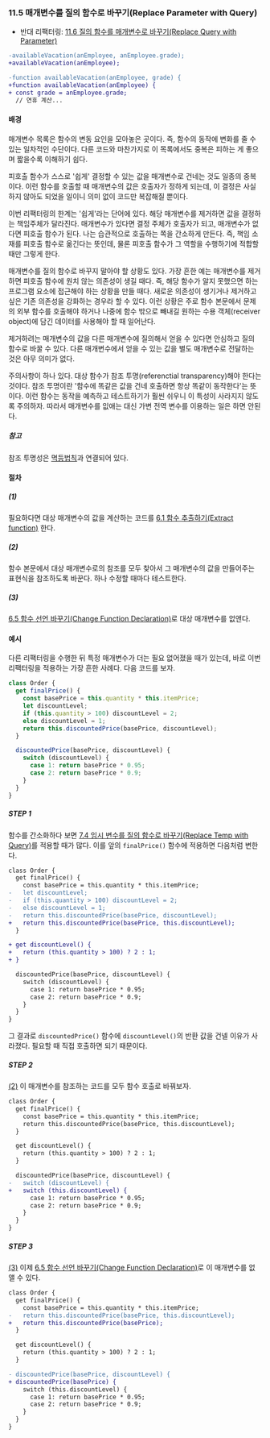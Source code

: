 ### 11.5 매개변수를 질의 함수로 바꾸기(Replace Parameter with Query)
- 반대 리팩터링: [11.6 질의 함수를 매개변수로 바꾸기(Replace Query with Parameter)](https://github.com/wonder13662/refactoring-v2/blob/writing/chapter11/11-6.md)
``` diff
-availableVacation(anEmployee, anEmployee.grade);
+availableVacation(anEmployee);

-function availableVacation(anEmployee, grade) {
+function availableVacation(anEmployee) {
+ const grade = anEmployee.grade;
  // 연휴 계산...
```

#### 배경
매개변수 목록은 함수의 변동 요인을 모아놓은 곳이다. 즉, 함수의 동작에 변화를 줄 수 있는 일차적인 수단이다. 다른 코드와 마찬가지로 이 목록에서도 중복은 피하는 게 좋으며 짧을수록 이해하기 쉽다.

피호출 함수가 스스로 '쉽게' 결정할 수 있는 값을 매개변수로 건네는 것도 일종의 중복이다. 이런 함수를 호출할 때 매개변수의 값은 호출자가 정하게 되는데, 이 결정은 사실 하지 않아도 되었을 일이니 의미 없이 코드만 복잡해질 뿐이다.

이번 리팩터링의 한계는 '쉽게'라는 단어에 있다. 해당 매개변수를 제거하면 값을 결정하는 책임주체가 달라진다. 매개변수가 있다면 결정 주체가 호출자가 되고, 매개변수가 없다면 피호출 함수가 된다. 나는 습관적으로 호출하는 쪽을 간소하게 만든다. 즉, 책임 소재를 피호출 함수로 옮긴다는 뜻인데, 물론 피호출 함수가 그 역할을 수행하기에 적합할 때만 그렇게 한다.

매개변수를 질의 함수로 바꾸지 말아야 할 상황도 있다. 가장 흔한 예는 매개변수를 제거하면 피호출 함수에 원치 않는 의존성이 생길 때다. 즉, 해당 함수가 알지 못했으면 하는 프로그램 요소에 접근해야 하는 상황을 만들 때다. 새로운 의존성이 생기거나 제거하고 싶은 기존 의존성을 강화하는 경우라 할 수 있다. 이런 상황은 주로 함수 본문에서 문제의 외부 함수를 호출해야 하거나 나중에 함수 밖으로 빼내길 원하는 수용 객체(receiver object)에 담긴 데이터를 사용해야 할 때 일어난다.

제거하려는 매개변수의 값을 다른 매개변수에 질의해서 얻을 수 있다면 안심하고 질의 함수로 바꿀 수 있다. 다른 매개변수에서 얻을 수 있는 값을 별도 매개변수로 전달하는 것은 아무 의미가 없다.

주의사항이 하나 있다. 대상 함수가 참조 투명(referenctial transparency)해야 한다는 것이다. 참조 투명이란 '함수에 똑같은 값을 건네 호출하면 항상 똑같이 동작한다'는 뜻이다. 이런 함수는 동작을 예측하고 테스트하기가 훨씬 쉬우니 이 특성이 사라지지 않도록 주의하자. 따라서 매개변수를 잆애는 대신 가변 전역 변수를 이용하는 일은 하면 안된다.

##### 참고
참조 투명성은 [멱등법칙](https://ko.wikipedia.org/wiki/%EB%A9%B1%EB%93%B1%EB%B2%95%EC%B9%99)과 연결되어 있다.
#### 절차
##### (1)
필요하다면 대상 매개변수의 값을 계산하는 코드를 [6.1 함수 추출하기(Extract function)](https://github.com/wonder13662/refactoring-v2/blob/writing/chapter06/6-1.md) 한다.
##### (2)
함수 본문에서 대상 매개변수로의 참조를 모두 찾아서 그 매개변수의 값을 만들어주는 표현식을 참조하도록 바꾼다. 하나 수정할 때마다 테스트한다.
##### (3)
[6.5 함수 선언 바꾸기(Change Function Declaration)](https://github.com/wonder13662/refactoring-v2/blob/writing/chapter06/6-5.md)로 대상 매개변수를 없앤다.
#### 예시
다른 리팩터링을 수행한 뒤 특정 매개변수가 더는 필요 없어졌을 때가 있는데, 바로 이번 리팩터링을 적용하는 가장 흔한 사례다. 다음 코드를 보자.
``` javascript
class Order {
  get finalPrice() {
    const basePrice = this.quantity * this.itemPrice;
    let discountLevel;
    if (this.quantity > 100) discountLevel = 2;
    else discountLevel = 1;
    return this.discountedPrice(basePrice, discountLevel);
  }

  discountedPrice(basePrice, discountLevel) {
    switch (discountLevel) {
      case 1: return basePrice * 0.95;
      case 2: return basePrice * 0.9;
    }
  }
}
```
##### STEP 1
함수를 간소화하다 보면 [7.4 임시 변수를 질의 함수로 바꾸기(Replace Temp with Query)](https://github.com/wonder13662/refactoring-v2/blob/writing/chapter07/7-4.md)를 적용할 때가 많다. 이를 앞의 `finalPrice()` 함수에 적용하면 다음처럼 변한다.
``` diff
class Order {
  get finalPrice() {
    const basePrice = this.quantity * this.itemPrice;
-   let discountLevel;
-   if (this.quantity > 100) discountLevel = 2;
-   else discountLevel = 1;
-   return this.discountedPrice(basePrice, discountLevel);
+   return this.discountedPrice(basePrice, this.discountLevel);
  }

+ get discountLevel() {
+   return (this.quantity > 100) ? 2 : 1;
+ }  

  discountedPrice(basePrice, discountLevel) {
    switch (discountLevel) {
      case 1: return basePrice * 0.95;
      case 2: return basePrice * 0.9;
    }
  }
}
```
그 결과로 `discountedPrice()` 함수에 `discountLevel()`의 반환 값을 건넬 이유가 사라졌다. 필요할 때 직접 호출하면 되기 때문이다.
##### STEP 2
[(2)](https://github.com/wonder13662/refactoring-v2/blob/writing/chapter11/11-5.md#2) 이 매개변수를 참조하는 코드를 모두 함수 호출로 바꿔보자.
``` diff
class Order {
  get finalPrice() {
    const basePrice = this.quantity * this.itemPrice;
    return this.discountedPrice(basePrice, this.discountLevel);
  }

  get discountLevel() {
    return (this.quantity > 100) ? 2 : 1;
  }  

  discountedPrice(basePrice, discountLevel) {
-   switch (discountLevel) {
+   switch (this.discountLevel) {  
      case 1: return basePrice * 0.95;
      case 2: return basePrice * 0.9;
    }
  }
}
```
##### STEP 3
[(3)](https://github.com/wonder13662/refactoring-v2/blob/writing/chapter11/11-5.md#3) 이제 [6.5 함수 선언 바꾸기(Change Function Declaration)](https://github.com/wonder13662/refactoring-v2/blob/writing/chapter06/6-5.md)로 이 매개변수를 없앨 수 있다.
``` diff
class Order {
  get finalPrice() {
    const basePrice = this.quantity * this.itemPrice;
-   return this.discountedPrice(basePrice, this.discountLevel);
+   return this.discountedPrice(basePrice);
  }

  get discountLevel() {
    return (this.quantity > 100) ? 2 : 1;
  }  

- discountedPrice(basePrice, discountLevel) {
+ discountedPrice(basePrice) {  
    switch (this.discountLevel) {  
      case 1: return basePrice * 0.95;
      case 2: return basePrice * 0.9;
    }
  }
}
```